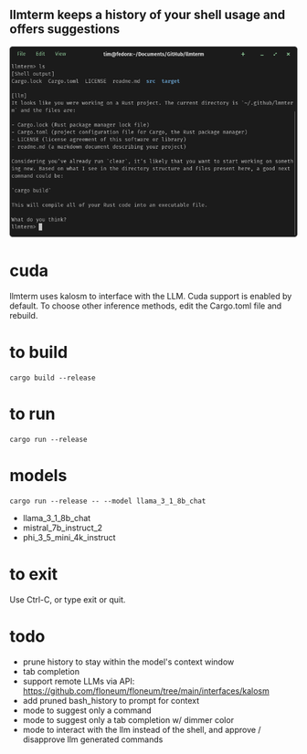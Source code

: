 ## llmterm keeps a history of your shell usage and offers suggestions
![llmterm screenshot](doc/screenshot.png)

# cuda
llmterm uses kalosm to interface with the LLM.  Cuda support is enabled by default.  To choose other inference methods, edit the Cargo.toml file and rebuild.

# to build
```
cargo build --release
```

# to run
```
cargo run --release
```

# models
```
cargo run --release -- --model llama_3_1_8b_chat
```
- llama_3_1_8b_chat
- mistral_7b_instruct_2
- phi_3_5_mini_4k_instruct

# to exit
Use Ctrl-C, or type exit or quit.

# todo
- prune history to stay within the model's context window
- tab completion
- support remote LLMs via API: https://github.com/floneum/floneum/tree/main/interfaces/kalosm
- add pruned bash_history to prompt for context
- mode to suggest only a command
- mode to suggest only a tab completion w/ dimmer color
- mode to interact with the llm instead of the shell, and approve / disapprove llm generated commands
